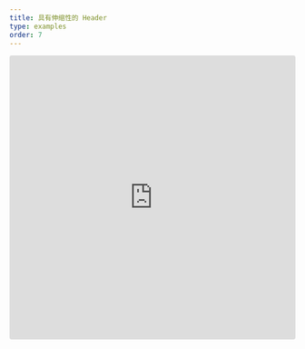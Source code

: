 ```yaml
---
title: 具有伸缩性的 Header
type: examples
order: 7
---
```


<iframe src="https://codesandbox.io/embed/github/vuejs/vuejs.org/tree/master/src/v2/examples/vue-20-elastic-header?codemirror=1&hidedevtools=1&hidenavigation=1&theme=light" style="width:100%; height:500px; border:0; border-radius: 4px; overflow:hidden;" title="vue-20-template-compilation" allow="geolocation; microphone; camera; midi; vr; accelerometer; gyroscope; payment; ambient-light-sensor; encrypted-media; usb" sandbox="allow-modals allow-forms allow-popups allow-scripts allow-same-origin"></iframe>
